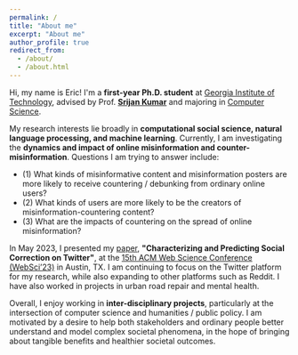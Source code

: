 ```yaml
---
permalink: /
title: "About me"
excerpt: "About me"
author_profile: true
redirect_from: 
  - /about/
  - /about.html
---
```


Hi, my name is Eric! I'm a **first-year Ph.D. student** at [Georgia Institute of Technology](https://www.gatech.edu/), advised by Prof. [**Srijan Kumar**](https://faculty.cc.gatech.edu/~srijan/) and majoring in [Computer Science](https://www.cc.gatech.edu/).

My research interests lie broadly in **computational social science, natural language processing, and machine learning**. Currently, I am investigating the **dynamics and impact of online misinformation and counter-misinformation**. Questions I am trying to answer include: 
- (1) What kinds of misinformative content and misinformation posters are more likely to receive countering / debunking from ordinary online users?
- (2) What kinds of users are more likely to be the creators of misinformation-countering content?
- (3) What are the impacts of countering on the spread of online misinformation?

In May 2023, I presented my [paper](https://yma17.github.io/files/websci23-17.pdf), **"Characterizing and Predicting Social Correction on Twitter"**, at the [15th ACM Web Science Conference (WebSci’23)](https://websci23.webscience.org/) in Austin, TX. I am continuing to focus on the Twitter platform for my research, while also expanding to other platforms such as Reddit. I have also worked in projects in urban road repair and mental health.

Overall, I enjoy working in **inter-disciplinary projects**, particularly at the intersection of computer science and humanities / public policy. I am motivated by a desire to help both stakeholders and ordinary people better understand and model complex societal phenomena, in the hope of bringing about tangible benefits and healthier societal outcomes.